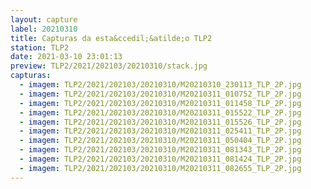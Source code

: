 ```yaml
---
layout: capture
label: 20210310
title: Capturas da esta&ccedil;&atilde;o TLP2
station: TLP2
date: 2021-03-10 23:01:13
preview: TLP2/2021/202103/20210310/stack.jpg
capturas:
  - imagem: TLP2/2021/202103/20210310/M20210310_230113_TLP_2P.jpg
  - imagem: TLP2/2021/202103/20210310/M20210311_010752_TLP_2P.jpg
  - imagem: TLP2/2021/202103/20210310/M20210311_011458_TLP_2P.jpg
  - imagem: TLP2/2021/202103/20210310/M20210311_015522_TLP_2P.jpg
  - imagem: TLP2/2021/202103/20210310/M20210311_015526_TLP_2P.jpg
  - imagem: TLP2/2021/202103/20210310/M20210311_025411_TLP_2P.jpg
  - imagem: TLP2/2021/202103/20210310/M20210311_050404_TLP_2P.jpg
  - imagem: TLP2/2021/202103/20210310/M20210311_081343_TLP_2P.jpg
  - imagem: TLP2/2021/202103/20210310/M20210311_081424_TLP_2P.jpg
  - imagem: TLP2/2021/202103/20210310/M20210311_082655_TLP_2P.jpg
---
```

